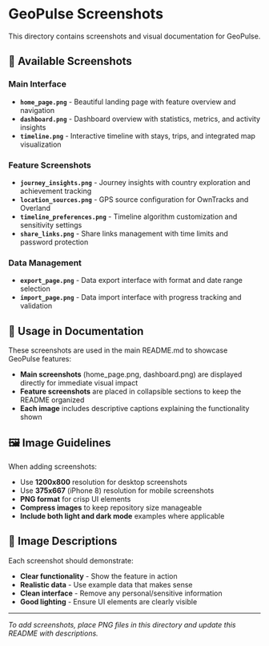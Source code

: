 # GeoPulse Screenshots

This directory contains screenshots and visual documentation for GeoPulse.

## 📱 Available Screenshots

### Main Interface
- **`home_page.png`** - Beautiful landing page with feature overview and navigation
- **`dashboard.png`** - Dashboard overview with statistics, metrics, and activity insights
- **`timeline.png`** - Interactive timeline with stays, trips, and integrated map visualization

### Feature Screenshots  
- **`journey_insights.png`** - Journey insights with country exploration and achievement tracking
- **`location_sources.png`** - GPS source configuration for OwnTracks and Overland
- **`timeline_preferences.png`** - Timeline algorithm customization and sensitivity settings
- **`share_links.png`** - Share links management with time limits and password protection

### Data Management
- **`export_page.png`** - Data export interface with format and date range selection
- **`import_page.png`** - Data import interface with progress tracking and validation

## 📖 Usage in Documentation

These screenshots are used in the main README.md to showcase GeoPulse features:

- **Main screenshots** (home_page.png, dashboard.png) are displayed directly for immediate visual impact
- **Feature screenshots** are placed in collapsible sections to keep the README organized
- **Each image** includes descriptive captions explaining the functionality shown

## 🖼️ Image Guidelines

When adding screenshots:
- Use **1200x800** resolution for desktop screenshots
- Use **375x667** (iPhone 8) resolution for mobile screenshots  
- **PNG format** for crisp UI elements
- **Compress images** to keep repository size manageable
- **Include both light and dark mode** examples where applicable

## 📝 Image Descriptions

Each screenshot should demonstrate:
- **Clear functionality** - Show the feature in action
- **Realistic data** - Use example data that makes sense
- **Clean interface** - Remove any personal/sensitive information
- **Good lighting** - Ensure UI elements are clearly visible

---

*To add screenshots, place PNG files in this directory and update this README with descriptions.*